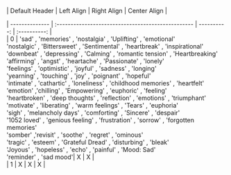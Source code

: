 | Default Header | Left Align                                         | Right Align | Center Align |<br>

| -------------- | :------------------------------------------------- | ----------: | :----------: |<br>
|        0       | 'sad' , 'memories' , 'nostalgia' , 'Uplifting' , 'emotional' <br> 'nostalgic' , 'Bittersweet' , 'Sentimental' , 'heartbreak' , 'inspirational' <br> 'downbeat' , 'depressing' , 'Calming' , 'romantic tension' , 'Heartbreaking' <br> 'affirming' , 'angst' , 'heartache' , 'Passionate' , 'lonely' <br> 'feelings' , 'optimistic' , 'joyful' , 'sadness' , 'longing' <br> 'yearning' , 'touching' , 'joy' , 'poignant' , 'hopeful' <br> 'intimate' , 'cathartic' , 'loneliness' , 'childhood memories' , 'heartfelt' <br> 'emotion' ,'chilling' , 'Empowering' , 'euphoric' , 'feeling' <br> 'heartbroken' , 'deep thoughts' , 'reflection' , 'emotions' , 'triumphant' <br> 'motivate' , 'liberating' , 'warm feelings' , 'Tears' , 'euphoria' <br> 'sigh' , 'melancholy days' , 'comforting' , 'Sincere' , 'despair' <br> '1052 loved' , 'genious feeling' , 'frustration' , 'sorrow' , 'forgotten memories' <br> 'somber' ,'revisit' , 'soothe' , 'regret' , 'ominous' <br> 'tragic' , 'esteem' , 'Grateful Dread' , 'disturbing' , 'bleak' <br> 'Joyous' , 'hopeless' , 'echo' , 'painful' , 'Mood: Sad' <br> 'reminder' , 'sad mood'|   X   |   X   |<br>
|        1       |      X     |      X      |      X       |<br>

